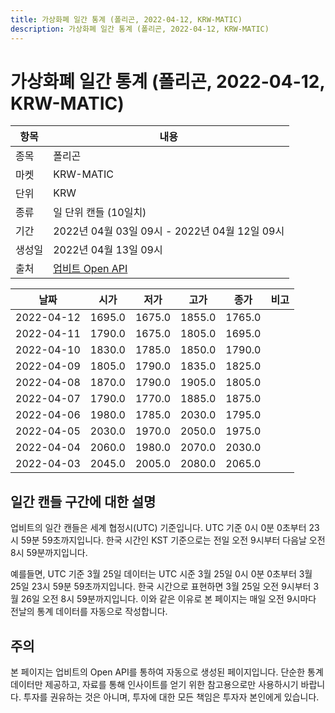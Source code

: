 ```yaml
---
title: 가상화폐 일간 통계 (폴리곤, 2022-04-12, KRW-MATIC)
description: 가상화폐 일간 통계 (폴리곤, 2022-04-12, KRW-MATIC)
---
```



가상화폐 일간 통계 (폴리곤, 2022-04-12, KRW-MATIC)
===

|항목|내용|
|--|--|
|종목|폴리곤|
|마켓|KRW-MATIC|
|단위|KRW|
|종류|일 단위 캔들 (10일치)|
|기간|2022년 04월 03일 09시 - 2022년 04월 12일 09시|
|생성일|2022년 04월 13일 09시|
|출처|[업비트 Open API](https://docs.upbit.com)|


|날짜|시가|저가|고가|종가|비고|
|--|--|--|--|--|--|
|2022-04-12|1695.0|1675.0|1855.0|1765.0|    |
|2022-04-11|1790.0|1675.0|1805.0|1695.0|    |
|2022-04-10|1830.0|1785.0|1850.0|1790.0|    |
|2022-04-09|1805.0|1790.0|1835.0|1825.0|    |
|2022-04-08|1870.0|1790.0|1905.0|1805.0|    |
|2022-04-07|1790.0|1770.0|1885.0|1875.0|    |
|2022-04-06|1980.0|1785.0|2030.0|1795.0|    |
|2022-04-05|2030.0|1970.0|2050.0|1975.0|    |
|2022-04-04|2060.0|1980.0|2070.0|2030.0|    |
|2022-04-03|2045.0|2005.0|2080.0|2065.0|    |


일간 캔들 구간에 대한 설명
---


업비트의 일간 캔들은 세계 협정시(UTC) 기준입니다. 
UTC 기준 0시 0분 0초부터 23시 59분 59초까지입니다. 
한국 시간인 KST 기준으로는 전일 오전 9시부터 다음날 오전 8시 59분까지입니다. 


예를들면, UTC 기준 3월 25일 데이터는 UTC 시준 3월 25일 0시 0분 0초부터 3월 25일 23시 59분 59초까지입니다. 
한국 시간으로 표현하면 3월 25일 오전 9시부터 3월 26일 오전 8시 59분까지입니다. 
이와 같은 이유로 본 페이지는 매일 오전 9시마다 전날의 통계 데이터를 자동으로 작성합니다. 


주의
---


본 페이지는 업비트의 Open API를 통하여 자동으로 생성된 페이지입니다. 
단순한 통계 데이터만 제공하고, 자료를 통해 인사이트를 얻기 위한 참고용으로만 사용하시기 바랍니다. 
투자를 권유하는 것은 아니며, 투자에 대한 모든 책임은 투자자 본인에게 있습니다. 
